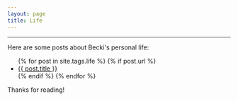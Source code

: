 ```yaml
---
layout: page
title: Life
---
```

<hr class="life">
<body class="life">
<p>Here are some posts about Becki's personal life:</p>

<ul>
  {% for post in site.tags.life %}
    {% if post.url %}
        <li><a href="{{ post.url }}">{{ post.title }}</a></li>
    {% endif %}
  {% endfor %}
</ul>

Thanks for reading!

</body>